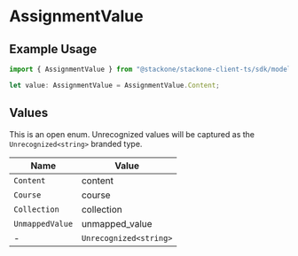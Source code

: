 # AssignmentValue

## Example Usage

```typescript
import { AssignmentValue } from "@stackone/stackone-client-ts/sdk/models/shared";

let value: AssignmentValue = AssignmentValue.Content;
```

## Values

This is an open enum. Unrecognized values will be captured as the `Unrecognized<string>` branded type.

| Name                   | Value                  |
| ---------------------- | ---------------------- |
| `Content`              | content                |
| `Course`               | course                 |
| `Collection`           | collection             |
| `UnmappedValue`        | unmapped_value         |
| -                      | `Unrecognized<string>` |